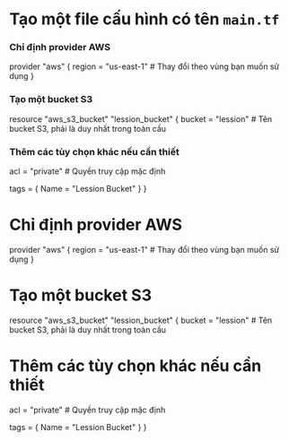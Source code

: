 # Tạo một file cấu hình có tên `main.tf`

### Chỉ định provider AWS
provider "aws" {
  region = "us-east-1" # Thay đổi theo vùng bạn muốn sử dụng
}

### Tạo một bucket S3
resource "aws_s3_bucket" "lession_bucket" {
  bucket = "lession" # Tên bucket S3, phải là duy nhất trong toàn cầu

### Thêm các tùy chọn khác nếu cần thiết
  acl    = "private" # Quyền truy cập mặc định

  tags = {
    Name = "Lession Bucket"
  }
}





# Chỉ định provider AWS
provider "aws" {
  region = "us-east-1" # Thay đổi theo vùng bạn muốn sử dụng
}

# Tạo một bucket S3
resource "aws_s3_bucket" "lession_bucket" {
  bucket = "lession" # Tên bucket S3, phải là duy nhất trong toàn cầu

  # Thêm các tùy chọn khác nếu cần thiết
  acl    = "private" # Quyền truy cập mặc định

  tags = {
    Name = "Lession Bucket"
  }
}

